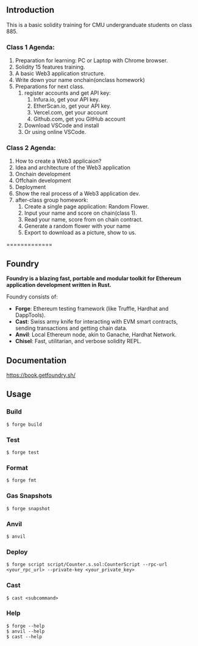 
## Introduction
This is a basic solidity training for CMU undergranduate students on class 885.
### Class 1 Agenda: 
1. Preparation for learning: PC or Laptop with Chrome browser.
2. Solidity 15 features training.
3. A basic Web3 application structure.
4. Write down your name onchain(onclass homework)
5. Preparations for next class.
   1. register accounts and get API key:
      1. Infura.io, get your API key.
      2. EtherScan.io, get your API key.
      3. Vercel.com, get your account
      4. Github.com, get you GitHub account
   3. Download VSCode and install
   4. Or using online VSCode.
  
### Class 2 Agenda: 
1. How to create a Web3 applicaion?
2. Idea and architecture of the Web3 application
3. Onchain development
4. Offchain development
5. Deployment
6. Show the real process of a Web3 application dev.
7. after-class group homework:
   1. Create a single page application: Random Flower.
   2. Input your name and score on chain(class 1).
   3. Read your name, score from on chain contract.
   4. Generate a random flower with your name
   5. Export to download as a picture, show to us.



=============
## Foundry

**Foundry is a blazing fast, portable and modular toolkit for Ethereum application development written in Rust.**

Foundry consists of:

-   **Forge**: Ethereum testing framework (like Truffle, Hardhat and DappTools).
-   **Cast**: Swiss army knife for interacting with EVM smart contracts, sending transactions and getting chain data.
-   **Anvil**: Local Ethereum node, akin to Ganache, Hardhat Network.
-   **Chisel**: Fast, utilitarian, and verbose solidity REPL.

## Documentation

https://book.getfoundry.sh/

## Usage

### Build

```shell
$ forge build
```

### Test

```shell
$ forge test
```

### Format

```shell
$ forge fmt
```

### Gas Snapshots

```shell
$ forge snapshot
```

### Anvil

```shell
$ anvil
```

### Deploy

```shell
$ forge script script/Counter.s.sol:CounterScript --rpc-url <your_rpc_url> --private-key <your_private_key>
```

### Cast

```shell
$ cast <subcommand>
```

### Help

```shell
$ forge --help
$ anvil --help
$ cast --help
```
